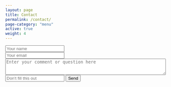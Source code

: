 ```yaml
---
layout: page
title: Contact
permalink: /contact/
page-category: "menu"
active: true
weight: 4
---
```


<form action="https://formspree.io/patthropus@gmail.com" method="POST">
  <div class="form-item">
    <input type="text" name="name" required placeholder="Your name">
  </div>
  <div class="form-item">
    <input type="email" name="_replyto" required placeholder="Your email">
  </div>
  <div class="form-item">
    <textarea name="body" rows="3" cols="60" required placeholder="Enter your comment or question here"></textarea>
  </div>
  <input type="text" name="_gotcha" placeholder="Don't fill this out">
  <input type="hidden" name="_next" value="https://dyercountyrecycles.org/thank-you/">
  <input type="submit" value="Send">
</form>
